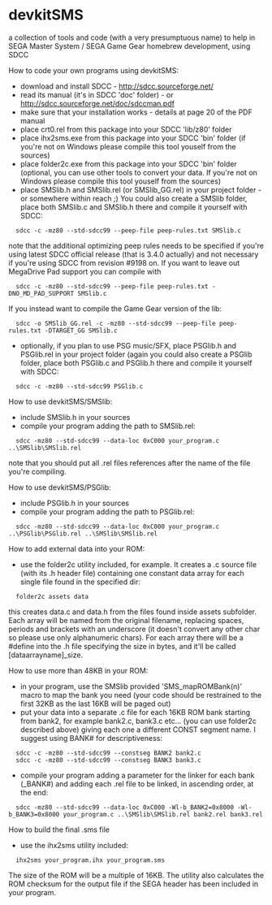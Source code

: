 devkitSMS
=========

a collection of tools and code (with a very presumptuous name) to help in SEGA Master System / SEGA Game Gear homebrew development, using SDCC

How to code your own programs using devkitSMS:

* download and install SDCC - http://sdcc.sourceforge.net/
* read its manual (it's in SDCC 'doc' folder) - or http://sdcc.sourceforge.net/doc/sdccman.pdf
* make sure that your installation works - details at page 20 of the PDF manual
* place crt0.rel from this package into your SDCC 'lib/z80' folder
* place ihx2sms.exe from this package into your SDCC 'bin' folder
  (if you're not on Windows please compile this tool youself from the sources)
* place folder2c.exe from this package into your SDCC 'bin' folder (optional, you can use other tools to convert your data. If you're not on Windows please compile this tool youself from the sources)
* place SMSlib.h and SMSlib.rel (or SMSlib_GG.rel) in your project folder - or somewhere within reach ;)
  You could also create a SMSlib folder, place both SMSlib.c and SMSlib.h there and compile it yourself with SDCC:
```
  sdcc -c -mz80 --std-sdcc99 --peep-file peep-rules.txt SMSlib.c
```
  note that the additional optimizing peep rules needs to be specified if you're using latest SDCC official release (that is 3.4.0 actually) and not necessary if you're using SDCC from revision #9198 on. If you want to leave out MegaDrive Pad support you can compile with
```
  sdcc -c -mz80 --std-sdcc99 --peep-file peep-rules.txt -DNO_MD_PAD_SUPPORT SMSlib.c
``` 
  If you instead want to compile the Game Gear version of the lib:
```  
  sdcc -o SMSlib_GG.rel -c -mz80 --std-sdcc99 --peep-file peep-rules.txt -DTARGET_GG SMSlib.c
```

* optionally, if you plan to use PSG music/SFX, place PSGlib.h and PSGlib.rel in your project folder (again you could also create a PSGlib folder, place both PSGlib.c and PSGlib.h there and compile it yourself with SDCC:
```
  sdcc -c -mz80 --std-sdcc99 PSGlib.c
```

How to use devkitSMS/SMSlib:

* include SMSlib.h in your sources
* compile your program adding the path to SMSlib.rel:
```
  sdcc -mz80 --std-sdcc99 --data-loc 0xC000 your_program.c ..\SMSlib\SMSlib.rel
```
  note that you should put all .rel files references after the name of the file you're compiling.
  
How to use devkitSMS/PSGlib:

* include PSGlib.h in your sources
* compile your program adding the path to PSGlib.rel:
```
  sdcc -mz80 --std-sdcc99 --data-loc 0xC000 your_program.c ..\PSGlib\PSGlib.rel ..\SMSlib\SMSlib.rel
```

How to add external data into your ROM:

* use the folder2c utility included, for example.
  It creates a .c source file (with its .h header file) containing one constant data array for each single file found in the specified dir:
```
  folder2c assets data
```
  this creates data.c and data.h from the files found inside assets subfolder.
Each array will be named from the original filename, replacing spaces, periods and brackets with an underscore (it doesn't convert any other char so please use only alphanumeric chars). For each array there will be a #define into the .h file specifying the size in bytes, and it'll be called [dataarrayname]_size.

How to use more than 48KB in your ROM:

* in your program, use the SMSlib provided 'SMS_mapROMBank(n)' macro to map the bank you need (your code should be restrained to the first 32KB as the last 16KB will be paged out)
* put your data into a separate .c file for each 16KB ROM bank starting from bank2, for example bank2.c, bank3.c etc... (you can use folder2c described above) giving each one a different CONST segment name. I suggest using BANK# for descriptiveness:
```
  sdcc -c -mz80 --std-sdcc99 --constseg BANK2 bank2.c
  sdcc -c -mz80 --std-sdcc99 --constseg BANK3 bank3.c
```
* compile your program adding a parameter for the linker for each bank (_BANK#) and adding each .rel file to be linked, in ascending order, at the end:
```
  sdcc -mz80 --std-sdcc99 --data-loc 0xC000 -Wl-b_BANK2=0x8000 -Wl-b_BANK3=0x8000 your_program.c ..\SMSlib\SMSlib.rel bank2.rel bank3.rel
```

How to build the final .sms file

* use the ihx2sms utility included:
```
  ihx2sms your_program.ihx your_program.sms
```
  The size of the ROM will be a multiple of 16KB. The utility also calculates the ROM checksum for the output file if the SEGA header has been included in your program.
